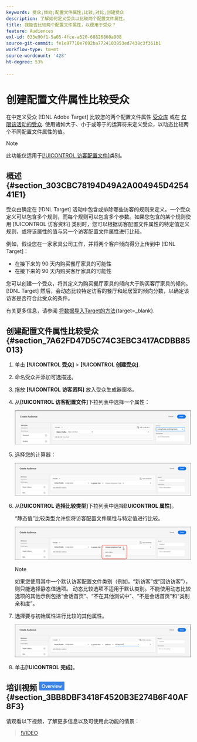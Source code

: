 ```yaml
---
keywords: 受众;倾向;配置文件属性;比较;对比;创建受众
description: 了解如何定义受众以比较两个配置文件属性。
title: 我能否比较两个配置文件属性，以便用于受众？
feature: Audiences
exl-id: 033e90f1-5a05-4fce-a520-68826860a908
source-git-commit: fe1e97710e7692ba7724103853ed7438c3f361b1
workflow-type: tm+mt
source-wordcount: '428'
ht-degree: 53%

---
```


# 创建配置文件属性比较受众

在中定义受众 [!DNL Adobe Target] 比较您的两个配置文件属性 [受众库](/help/main/c-target/c-audiences/audiences.md) 或在 [仅限该活动的受众](/help/main/c-target/creating-activity-only-audience.md). 使用诸如大于、小于或等于的运算符来定义受众，以动态比较两个不同配置文件属性的值。

>[!NOTE]
>
>此功能仅适用于[[!UICONTROL 访客配置文件]](/help/main/c-target/c-audiences/c-target-rules/visitor-profile.md#concept_E972690B9A4C4372A34229FA37EDA38E)类别。

## 概述 {#section_303CBC78194D49A2A004945D425441E1}

受众由确定在 [!DNL Target] 活动中包含或排除哪些访客的规则来定义。一个受众定义可以包含多个规则，而每个规则可以包含多个参数。如果您包含的某个规则使用 [!UICONTROL 访客资料] 类别时，您可以根据访客配置文件属性的特定值定义规则，或将该属性的值与另一个访客配置文件属性进行比较。

例如，假设您在一家家具公司工作，并将两个客户倾向得分上传到中 [!DNL Target]：

* 在接下来的 90 天内购买餐厅家具的可能性
* 在接下来的 90 天内购买客厅家具的可能性

您可以创建一个受众，将其定义为购买餐厅家具的倾向大于购买客厅家具的倾向。[!DNL Target] 然后，会动态比较特定访客的餐厅和起居室的倾向分数，以确定该访客是否符合此受众的条件。

有关更多信息，请参阅 [将数据导入Target的方法](https://experienceleague.adobe.com/docs/target-dev/developer/implementation/methods/methods-to-get-data-into-target.html){target=_blank}.

## 创建配置文件属性比较受众 {#section_7A62FD47D5C74C3EBC3417ACDBB85013}

1. 单击 **[!UICONTROL 受众]** > **[!UICONTROL 创建受众]**.
1. 命名受众并添加可选描述。
1. 拖放 **[!UICONTROL 访客资料]** 放入受众生成器窗格。
1. 从&#x200B;**[!UICONTROL 访客配置文件]**&#x200B;下拉列表中选择一个属性：

   ![倾向得分 1](assets/propensity_score_1.png)

1. 选择您的计算器：

   ![倾向得分 2](assets/propensity_score_2.png)

1. 从&#x200B;**[!UICONTROL 选择比较类型]**&#x200B;下拉列表中选择&#x200B;**[!UICONTROL 属性]**。

   “静态值”比较类型允许您将访客配置文件属性与特定值进行比较。

   ![倾向得分 3](assets/propensity_score_3.png)

   >[!NOTE]
   >
   >如果您使用其中一个默认访客配置文件类别（例如，“新访客”或“回访访客”），则只能选择静态值选项。 动态比较选项不适用于默认类别。不能使用动态比较选项的其他示例包括“会话首页”、“不在其他测试中”、“不是会话首页”和“类别亲和度”。

1. 选择要与初始属性进行比较的其他属性。

   ![propensity_score_4图像](assets/propensity_score_4.png)

1. 单击&#x200B;**[!UICONTROL 完成]**。

## 培训视频 ![“概述”标记](/help/main/assets/overview.png) {#section_3BB8DBF3418F4520B3E274B6F40AF8F3}

请观看以下视频，了解更多信息以及可使用此功能的情景：

>[!VIDEO](https://video.tv.adobe.com/v/23218/)

